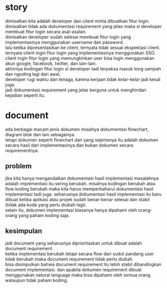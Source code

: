 # story

dimisalkan kita adalah developer dan client minta dibuatkan fitur login.  
dimisalkan tidak ada dokumentasi requirement yang jelas maka si developer membuat fitur login secara asal-asalan.  
dimisalkan developer sudah selesai membuat fitur login yang implementasinya menggunakan username dan password.  
lalu ketika dipresentasikan ke client, ternyata tidak sesuai ekspektasi client.  
ternyata client ingin fitur login yang implementasinya menggunakan SSO.  
client ingin fitur login yang memungkinkan user bisa login menggunakan akun google, facebook, twitter, dan lain-lain.  
akhirnya kodingan fitur login si developer tadi terpaksa masuk tong sampah dan ngoding lagi dari awal.  
developer rugi waktu dan tenaga, karena kerjaan tidak kelar-kelar jadi kesal juga.  
jadi dokumentasi requirement yang jelas berguna untuk menghindari kejadian seperti itu.

# document

ada berbagai macam jenis dokumen misalnya dokumentasi flowchart, diagram blok dan lain sebagainya.  
tetapi dokumen seperti flowchart dan yang sejenisnya itu adalah dokumen secara hasil dari implementasinya dan bukan dokumen secara requirementnya.

## problem

jika kita hanya mengandalkan dokumentasi hasil implementasi masalahnya adalah implementasi itu sering berubah. misalnya kodingan berubah atau flow koding berubah maka kita harus memperbaharui dokumentasi hasil implementasi tadi juga.
seharusnya dokumentasi hasil implementasi itu baru dibuat ketika aplikasi atau projek sudah benar-benar selesai dan stabil (tidak ada kode yang perlu diubah lagi).  
selain itu, dokumen implementasi biasanya hanya dipahami oleh orang-orang yang paham koding saja.

## kesimpulan

jadi document yang seharusnya diprioritaskan untuk dibuat adalah document requirement.  
ketika implementasi berubah tetapi secara flow dari sudut pandang user tidak berubah maka document requirement tidak perlu diubah.  
bisa disimpulkan bahwa document requirement itu lebih stabil dibandingkan document implementasi.
dan apabila dokumen requirement dibuat menggunakan natural language maka bisa dipahami oleh semua orang walaupun tidak paham koding.
